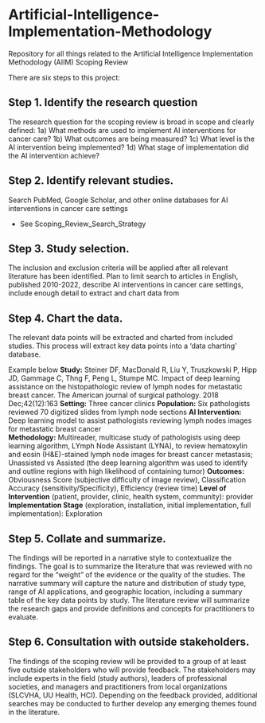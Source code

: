 # Artificial-Intelligence-Implementation-Methodology 
Repository for all things related to the Artificial Intelligence Implementation Methodology (AIIM) Scoping Review

There are six steps to this project: 

## Step 1. Identify the research question
The research question for the scoping review is broad in scope and clearly defined: 
  1a) What methods are used to implement AI interventions for cancer care? 
  1b) What outcomes are being measured? 
  1c) What level is the AI intervention being implemented? 
  1d) What stage of implementation did the AI intervention achieve?

## Step 2. Identify relevant studies. 
Search PubMed, Google Scholar, and other online databases for AI interventions in cancer care settings
  - See Scoping_Review_Search_Strategy

## Step 3. Study selection. 
The inclusion and exclusion criteria will be applied after all relevant literature has been identified.
Plan to limit search to articles in English, published 2010-2022, describe AI interventions in cancer care settings, include enough detail to extract and chart data from

## Step 4. Chart the data. 
The relevant data points will be extracted and charted from included studies. This process will extract key data points into a ‘data charting’ database. 
  
  Example below
     **Study:** Steiner DF, MacDonald R, Liu Y, Truszkowski P, Hipp JD, Gammage C, Thng F, Peng L, Stumpe MC. Impact of deep learning assistance 
      on the histopathologic review of lymph nodes for metastatic breast cancer. The American journal of surgical pathology. 2018 Dec;42(12):163
     **Setting:** Three cancer clinics 
     **Population:**  Six pathologists reviewed 70 digitized slides from lymph node sections
     **AI Intervention:** Deep learning model to assist pathologists reviewing lymph nodes images for metastatic breast cancer		 	 	 	
     **Methodology:** Multireader, multicase study of pathologists using deep learning algorithm, LYmph Node Assistant (LYNA), to review hematoxylin and 
      eosin (H&E)-stained lymph node images for breast cancer metastasis; Unassisted vs Assisted (the deep learning algorithm was used to identify and 
      outline regions with high likelihood of containing tumor)
     **Outcomes:** Obviousness Score (subjective difficulty of image review), Classification Accuracy (sensitivity/Specificity), Efficiency (review time)
     **Level of Intervention** (patient, provider, clinic, health system, community): provider
     **Implementation Stage** (exploration, installation, initial implementation, full implementation): Exploration
     
## Step 5. Collate and summarize. 
The findings will be reported in a narrative style to contextualize the findings. The goal is to summarize the literature that was reviewed with no regard for the “weight” of the evidence or the quality of the studies. The narrative summary will capture the nature and distribution of study type, range of AI applications, and geographic location, including a summary table of the key data points by study. The literature review will summarize the research gaps and provide definitions and concepts for practitioners to evaluate.

## Step 6. Consultation with outside stakeholders. 
The findings of the scoping review will be provided to a group of at least five outside stakeholders who will provide feedback. The stakeholders may include experts in the field (study authors), leaders of professional societies, and managers and practitioners from local organizations (SLCVHA, UU Health, HCI). Depending on the feedback provided, additional searches may be conducted to further develop any emerging themes found in the literature. 



